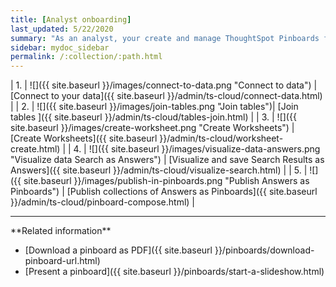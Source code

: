```yaml
---
title: [Analyst onboarding]
last_updated: 5/22/2020
summary: "As an analyst, your create and manage ThoughtSpot Pinboards for everyone in your organization. Let us guide you through the necessary steps."
sidebar: mydoc_sidebar
permalink: /:collection/:path.html
---
```


| 1. | ![]({{ site.baseurl }}/images/connect-to-data.png "Connect to data") | [Connect to your data]({{ site.baseurl }}/admin/ts-cloud/connect-data.html) |
| 2. | ![]({{ site.baseurl }}/images/join-tables.png "Join tables")| [Join tables ]({{ site.baseurl }}/admin/ts-cloud/tables-join.html) |
| 3. | ![]({{ site.baseurl }}/images/create-worksheet.png "Create Worksheets") | [Create Worksheets]({{ site.baseurl }}/admin/ts-cloud/worksheet-create.html)  |
| 4. | ![]({{ site.baseurl }}/images/visualize-data-answers.png "Visualize data Search as Answers") | [Visualize and save Search Results as Answers]({{ site.baseurl }}/admin/ts-cloud/visualize-search.html)  |
| 5. | ![]({{ site.baseurl }}/images/publish-in-pinboards.png "Publish Answers as Pinboards") | [Publish collections of Answers as Pinboards]({{ site.baseurl }}/admin/ts-cloud/pinboard-compose.html)  |

<hr>
**Related information**

- [Download a pinboard as PDF]({{ site.baseurl }}/pinboards/download-pinboard-url.html)
- [Present a pinboard]({{ site.baseurl }}/pinboards/start-a-slideshow.html)
